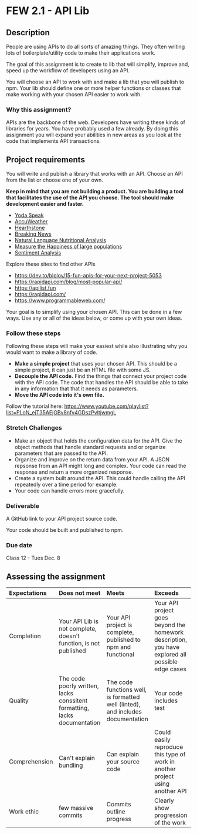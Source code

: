# FEW 2.1 - API Lib

## Description 

People are using APIs to do all sorts of amazing things. They often writing lots of boilerplate/utility code to make their applications work. 

The goal of this assignment is to create to lib that will simplify, improve and, speed up the workflow of developers using an API. 

You will choose an API to work with and make a lib that you will publish to npm. Your lib should define one or more helper functions or classes that make working with your chosen API easier to work with. 

### Why this assignment?

APIs are the backbone of the web. Developers have writing these kinds of libraries for years. You have probably used a few already. By doing this assignment you will expand your abilities in new areas as you look at the code that implements API transactions. 

## Project requirements

You will write and publish a library that works with an API. Choose an API from the list or choose one of your own. 

**Keep in mind that you are not building a product. You are building a tool that facilitates the use of the API you choose. The tool should make development easier and faster.**

- [Yoda Speak](https://rapidapi.com/ismaelc/api/yoda-speak)
- [AccuWeather](https://rapidapi.com/stefan.skliarov/api/AccuWeather)
- [Hearthstone](https://rapidapi.com/omgvamp/api/hearthstone)
- [Breaking News](https://rapidapi.com/MyAllies/api/breaking-news)
- [Natural Language Nutritional Analysis](https://rapidapi.com/edamam/api/edamam-nutrition-analysis)
- [Measure the Happiness of large populations](https://rapidapi.com/andyreagan/api/hedonometer)
- [Sentiment Analysis](https://rapidapi.com/peckjon/api/algorithmia-nlp-sentimentanalysis)

Explore these sites to find other APIs

- https://dev.to/biplov/15-fun-apis-for-your-next-project-5053
- https://rapidapi.com/blog/most-popular-api/
- https://apilist.fun
- https://rapidapi.com/
- https://www.programmableweb.com/

Your goal is to simplify using your chosen API. This can be done in a few ways. Use any or all of the ideas below, or come up with your own ideas.

### Follow these steps

Following these steps will make your easiest while also illustrating why you would want to make a library of code. 

- **Make a simple project** that uses your chosen API. This should be a simple project, it can just be an HTML file with some JS. 
- **Decouple the API code.** Find the things that connect your project code with the API code. The code that handles the API should be able to take in any information that that it needs as parameters. 
- **Move the API code into it's own file.** 

Follow the tutorial here: https://www.youtube.com/playlist?list=PLoN_ejT35AEjGBv8nfv4GDszPvltjwmgL

### Stretch Challenges 

- Make an object that holds the configuration data for the API. Give the object methods that handle standard requests and or organize parameters that are passed to the API.
- Organize and improve on the return data from your API. A JSON repsonse from an API might long and complex. Your code can read the response and return a more organized response.
- Create a system built around the API. This could handle calling the API repeatedly over a time period for example. 
- Your code can handle errors more gracefully.

### Deliverable

A GitHub link to your API project source code. 

Your code should be built and published to npm. 

### Due date

Class 12 - Tues Dec. 8

## Assessing the assignment

| Expectations | Does not meet              | Meets                 | Exceeds                          |
|:-------------|:---------------------------|:----------------------|:---------------------------------|
| Completion   | Your API Lib is not complete, doesn't function, is not published | Your API project is complete, published to npm and functional | Your API project goes beyond the homework description, you have explored all possible edge cases |
| Quality      | The code poorly written, lacks conssitent formatting, lacks documentation | The code functions well, is formatted well (linted), and includes documentation | Your code includes test |
| Comprehension| Can't explain bundling | Can explain your source code | Could easily reproduce this type of work in another project using another API |
| Work ethic   | few massive commits | Commits outline progress | Clearly show progression of the work |
